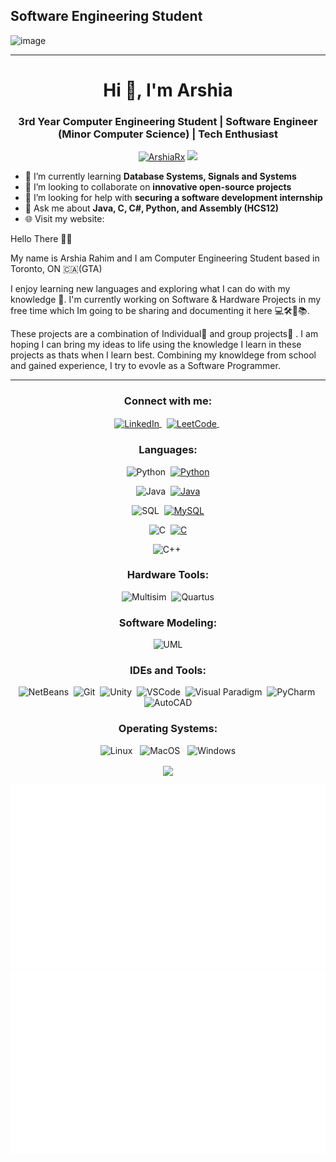 Software Engineering Student
---------------------------------

![image](https://www.emojibase.com/resources/img/emojis/apple/1f1e8-1f1e6.png)
<!--
* 🌍  I'm based in CA, Toronto
* 🧠  I'm learning GitHub & GitHub Actions
* 🤝  I'm open to collaborating on DevOps & Software Engineering/Development
-->

<!--
<a href="https://www.adobe.com/uk/products/photoshop.html" target="_blank" rel="noreferrer">
  <img src="https://raw.githubusercontent.com/danielcranney/readme-generator/main/public/icons/skills/photoshop-colored.svg" width="36" height="36" alt="Photoshop" />
</a>
<a href="adobe.com/uk/products/illustrator.html" target="_blank" rel="noreferrer">
  <img src="https://raw.githubusercontent.com/danielcranney/readme-generator/main/public/icons/skills/illustrator-colored.svg" width="36" height="36" alt="Illustrator" />
</a>
<a href="https://www.adobe.com/uk/products/premiere.html" target="_blank" rel="noreferrer">
  <img src="https://raw.githubusercontent.com/danielcranney/readme-generator/main/public/icons/skills/premierepro-colored.svg" width="36" height="36" alt="Premiere Pro" /></a>
</p>
-->

<!--
### Socials

<p align="left"> <a href="https://www.github.com/ArshiaRx" target="_blank" rel="noreferrer"><img src="https://raw.githubusercontent.com/danielcranney/readme-generator/main/public/icons/socials/github.svg" width="32" height="32" /></a> <a href="https://www.linkedin.com/in/arshia-rahim" target="_blank" rel="noreferrer"><img src="https://raw.githubusercontent.com/danielcranney/readme-generator/main/public/icons/socials/linkedin.svg" width="32" height="32" /></a></p>
-->

----------------------------------------------------------------------------------------------
<h1 align="center">Hi 👋, I'm Arshia </h1>
<h3 align="center">3rd Year Computer Engineering Student | Software Engineer (Minor Computer Science) | Tech Enthusiast</h3>
<p align="center">
  <a href="https://github.com/ArshiaRx"><img src="https://komarev.com/ghpvc/?username=ArshiaRx&label=Profile%20views&color=0e75b6&style=flat" alt="ArshiaRx" /></a>
  <a href="https://www.github.com/ArshiaRx" target="_blank" rel="noreferrer"><img src="https://img.shields.io/github/followers/ArshiaRx?logo=github&style=for-the-badge&color=0891b2&labelColor=1c1917" /></a>

</p>

<!-- 🔭 I’m currently working on my -- [Unity-based games](https://www.arianfooladray.com/projects/unity) and [Python projects](https://www.arianfooladray.com/projects/python) -->
- 🌱 I’m currently learning **Database Systems, Signals and Systems**
- 👯 I’m looking to collaborate on **innovative open-source projects**
- 🤝 I’m looking for help with **securing a software development internship**
- 💬 Ask me about **Java, C, C#, Python, and Assembly (HCS12)**
- 🌐 Visit my website: 
<!--[arianfooladray.com](https://www.arianfooladray.com)-->
Hello There 👋🏻

My name is Arshia Rahim and I am Computer Engineering Student based in Toronto, ON 🇨🇦(GTA)

I enjoy learning new languages and exploring what I can do with my knowledge 🧠. I'm currently working on Software & Hardware Projects in my free time which Im going to be sharing and documenting it here 💻🛠️📝📚. 

These projects are a combination of Individual👤 and group projects👥 . I am hoping I can bring my ideas to life using the knowledge I learn in these projects as thats when I learn best. Combining my knowldege from school and gained experience,
I try to evovle as a Software Programmer.

<hr>

<h3 align="center">Connect with me:</h3>
<p align="center">
  <a href="https://www.linkedin.com/in/arshia-rahim/" target="_blank">
    <img align="center" src="https://img.shields.io/badge/LinkedIn-0077B5?style=for-the-badge&logo=linkedin & logoColor = white" alt = "LinkedIn"/> </a> &nbsp;
  
  <a href="https://leetcode.com/ArshiaRx/" target = "_blank">
    <img align="center" src="https://img.shields.io/badge/LeetCode-FFA116?style=for-the-badge&logo=LeetCode & logoColor=black" alt = "LeetCode"/> </a> &nbsp;
  <!--
  <a href="https://www.arianfooladray.com" target="_blank">
    <img align="center" src="https://img.shields.io/badge/Website-4285F4?style=for-the-badge & logo=google-chrome & logoColor=white" alt = "Website"/> </a>
    -->
</p>


<h3 align="center">Languages:</h3>  
<!-- Programming Languages -->
<p align="center">
  <img src="https://img.shields.io/badge/Python-3776AB?style=flat-square&logo=python&logoColor=white" alt="Python" />&nbsp;
  <a href="https://www.python.org/" target="_blank" rel="noreferrer">
  <img src="https://raw.githubusercontent.com/danielcranney/readme-generator/main/public/icons/skills/python-colored.svg" width="25" height="25" alt="Python" /></a>
</p>

<p align="center">
  <img src="https://img.shields.io/badge/Java-ED8B00?style=flat-square&logo=openjdk&logoColor=white" alt="Java" />&nbsp;
  <a href="https://www.oracle.com/java/" target="_blank" rel="noreferrer">
  <img src="https://raw.githubusercontent.com/danielcranney/readme-generator/main/public/icons/skills/java-colored.svg" width="25" height="25" alt="Java" /></a>
</p>

<p align="center">
  <img src="https://img.shields.io/badge/SQL-4479A1?style=flat-square&logo=amazon-dynamodb&logoColor=white" alt="SQL" />&nbsp;
  <a href="https://www.mysql.com/" target="_blank" rel="noreferrer">
  <img src="https://raw.githubusercontent.com/danielcranney/readme-generator/main/public/icons/skills/mysql-colored.svg" width="25" height="25" alt="MySQL" /></a>
</p>

<p align="center">
  <img src="https://img.shields.io/badge/C-00599C?style=flat-square&logo=c&logoColor=white" alt="C" />&nbsp;
  <a href="https://docs.microsoft.com/en-us/cpp/?view=msvc-170" target="_blank" rel="noreferrer">
  <img src="https://raw.githubusercontent.com/danielcranney/readme-generator/main/public/icons/skills/c-colored.svg" width="25" height="25" alt="C" /></a>
</p>

<p align="center">
  <img src="https://img.shields.io/badge/C++-00599C?style=flat-square&logo=cplusplus&logoColor=white" alt="C++" />&nbsp;
</p>


<h3 align="center">Hardware Tools:</h3>
<p align="center">
  <img src="https://img.shields.io/badge/Multisim-054ADA?style=flat-square" alt="Multisim" />&nbsp;
  <img src="https://img.shields.io/badge/Quartus-68A063?style=flat-square" alt="Quartus" />
</p>

<h3 align="center">Software Modeling:</h3>
<p align="center">
  <img src="https://img.shields.io/badge/UML-FFB13B?style=flat-square&logo=uml&logoColor=white" alt="UML" />
</p>

<h3 align="center">IDEs and Tools:</h3>
<p align="center">
  <img src="https://img.shields.io/badge/NetBeans-1B6AC6?style=flat-square & logo=apachenetbeanside & logoColor = white" alt="NetBeans" />&nbsp;
  <img src="https://img.shields.io/badge/Git-F05032?style=flat-square & logo=git & logoColor=white" alt="Git" />&nbsp;
  <img src="https://img.shields.io/badge/Unity-000000?style=flat-square & logo=unity & logoColor = white" alt="Unity" />&nbsp;
  <img src="https://img.shields.io/badge/VSCode-007ACC?style=flat-square & logo=visualstudiocode & logoColor=white" alt="VSCode" />&nbsp;
  <img src="https://img.shields.io/badge/Visual_Paradigm-394775?style=flat-square" alt="Visual Paradigm" />&nbsp;
  <img src="https://img.shields.io/badge/PyCharm-000000?style=flat-square & logo=pycharm & logoColor=white" alt="PyCharm" />&nbsp;
  <img src="https://img.shields.io/badge/AutoCAD-0696D7?style=flat-square & logo=autodesk & logoColor = white" alt="AutoCAD" />
</p>

<h3 align="center">Operating Systems:</h3>
<p align="center">
  <img src="https://img.shields.io/badge/Linux-FCC624?style=flat-square & logo=linux & logoColor=black" alt = "Linux" /> &nbsp;
  <img src="https://img.shields.io/badge/MacOS-000000?style=flat-square & logo=apple & logoColor=white" alt = "MacOS" /> &nbsp;
  <img src="https://img.shields.io/badge/Windows-0078D6?style=flat-square & logo=windows & logoColor=white" alt = "Windows" />
</p>


<!-- You can include your GitHub stats as follows: -->
<!--
<p align="center">
  <img align="center" src="https://github-readme-stats.vercel.app/api/top-langs?username=ArshiaRx & show_icons=true & locale=en & theme=dark" alt = "ArshiaRx" width = "495px"/> </p>

<p align="center">
  <img align="center" src="https://github-readme-streak-stats.herokuapp.com/?user=ArshiaRx & theme=dark" alt="ArshiaRx" /> </p>
-->

<p align="center">
  <a href="https://leetcode.com/ArshiaRx/" target="blank">
    <img align="center" src="https://leetcard.jacoblin.cool/ArshiaRx?theme=dark & font=Monda & ext=activity" />
  </a>
</p>

![GitHub Stats](https://raw.githubusercontent.com/ArshiaRx/github-stats/master/generated/overview.svg#gh-dark-mode-only)
![Language Used](https://raw.githubusercontent.com/ArshiaRx/github-stats/master/generated/languages.svg#gh-dark-mode-only)

<!--<p align="center">
  <img align="center" src="https://github-readme-stats.vercel.app/api?username=ArshiaRx & show_icons=true & locale=en & theme=dark" alt = "ArshiaRx" /></p>-->
